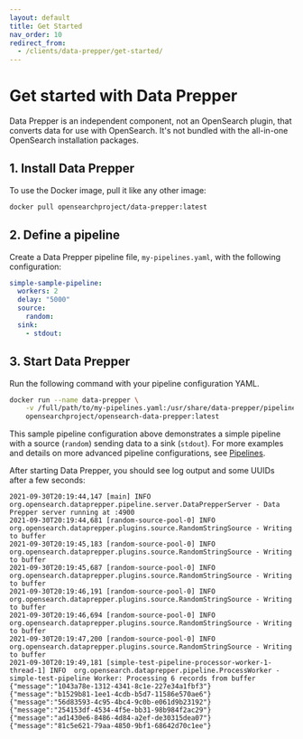 ```yaml
---
layout: default
title: Get Started
nav_order: 10
redirect_from:
  - /clients/data-prepper/get-started/
---
```


# Get started with Data Prepper

Data Prepper is an independent component, not an OpenSearch plugin, that converts data for use with OpenSearch. It's not bundled with the all-in-one OpenSearch installation packages.

## 1. Install Data Prepper

To use the Docker image, pull it like any other image:

```bash
docker pull opensearchproject/data-prepper:latest
```

## 2. Define a pipeline

Create a Data Prepper pipeline file, `my-pipelines.yaml`, with the following configuration:

```yml
simple-sample-pipeline:
  workers: 2
  delay: "5000"
  source:
    random:
  sink:
    - stdout:
```

## 3. Start Data Prepper

Run the following command with your pipeline configuration YAML.

```bash
docker run --name data-prepper \
    -v /full/path/to/my-pipelines.yaml:/usr/share/data-prepper/pipelines/my-pipelines.yaml \
    opensearchproject/opensearch-data-prepper:latest
```

This sample pipeline configuration above demonstrates a simple pipeline with a source (`random`) sending data to a sink (`stdout`). For more examples and details on more advanced pipeline configurations, see [Pipelines]({{site.url}}{{site.baseurl}}/clients/data-prepper/pipelines).

After starting Data Prepper, you should see log output and some UUIDs after a few seconds:

```
2021-09-30T20:19:44,147 [main] INFO  org.opensearch.dataprepper.pipeline.server.DataPrepperServer - Data Prepper server running at :4900
2021-09-30T20:19:44,681 [random-source-pool-0] INFO  org.opensearch.dataprepper.plugins.source.RandomStringSource - Writing to buffer
2021-09-30T20:19:45,183 [random-source-pool-0] INFO  org.opensearch.dataprepper.plugins.source.RandomStringSource - Writing to buffer
2021-09-30T20:19:45,687 [random-source-pool-0] INFO  org.opensearch.dataprepper.plugins.source.RandomStringSource - Writing to buffer
2021-09-30T20:19:46,191 [random-source-pool-0] INFO  org.opensearch.dataprepper.plugins.source.RandomStringSource - Writing to buffer
2021-09-30T20:19:46,694 [random-source-pool-0] INFO  org.opensearch.dataprepper.plugins.source.RandomStringSource - Writing to buffer
2021-09-30T20:19:47,200 [random-source-pool-0] INFO  org.opensearch.dataprepper.plugins.source.RandomStringSource - Writing to buffer
2021-09-30T20:19:49,181 [simple-test-pipeline-processor-worker-1-thread-1] INFO  org.opensearch.dataprepper.pipeline.ProcessWorker -  simple-test-pipeline Worker: Processing 6 records from buffer
{"message":"1043a78e-1312-4341-8c1e-227e34a1fbf3"}
{"message":"b1529b81-1ee1-4cdb-b5d7-11586e570ae6"}
{"message":"56d83593-4c95-4bc4-9c0b-e061d9b23192"}
{"message":"254153df-4534-4f5e-bb31-98b984f2ac29"}
{"message":"ad1430e6-8486-4d84-a2ef-de30315dea07"}
{"message":"81c5e621-79aa-4850-9bf1-68642d70c1ee"}
```
